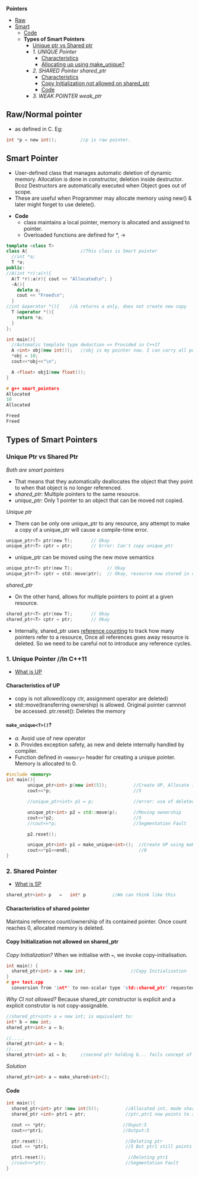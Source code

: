 **Pointers**
- [Raw](#raw)
- [Smart](#smart)
  - [Code](#smartcode)
  - **Types of Smart Pointers**
    - [Unique ptr vs Shared ptr](#vs)
    - _1. UNIQUE Pointer_
      - [Characteristics](#ch)
      - [Allocating up using make_unique?](#make)
    - _2. SHARED Pointer shared_ptr_ 
      - [Characteristics](#sch)
      - [Copy Initialization not allowed on shared_ptr](#cint)
      - [Code](#spcode)
    - _3. WEAK POINTER weak_ptr_

<a name=raw></a>
## Raw/Normal pointer 
- as defined in C. Eg: 
```c
int *p = new int();         //p is raw pointer.
```

<a name=smart></a>
## Smart Pointer
- User-defined class that manages automatic deletion of dynamic memory. Allocation is done in constructor, deletion inside destructor. Bcoz Destructors are automatically executed 
when Object goes out of scope.
- These are useful when Programmer may allocate memory using new() & later might forget to use delete(). 

<a name=smartcode></a>
- **Code**
  - class maintains a local pointer, memory is allocated and assigned to pointer.
  - Overloaded functions are defined for *, ->
```cpp
template <class T>		
class A{                    //This class is Smart pointer
  //int *a;
  T *a;
public:
//A(int *r):a(r){
  A(T *r):a(r){ cout << "Allocated\n"; }
  ~A(){
    delete a;
    cout << "Freed\n";
  }
//int &operator *(){	//& returns a only, does not create new copy
  T &operator *(){
    return *a;
  }
};

int main(){
  //Automatic template type deduction => Provided in C++17
  A <int> obj(new int());	//obj is my pointer now. I can carry all pointer operations
  *obj = 10;
  cout<<*obj<<"\n";

  A <float> obj1(new float());
}

# g++ smart_pointers
Allocated
10
Allocated 

Freed
Freed
```

## Types of Smart Pointers
<a name=vs></a>
### Unique Ptr vs Shared Ptr
_Both are smart pointers_
  - That means that they automatically deallocates the object that they point to when that object is no longer referenced.
  - _shared_ptr:_ Multiple pointers to the same resource.
  - _unique_ptr:_ Only 1 pointer to an object that can be moved not copied.

_Unique ptr_
  - There can be only one unique_ptr to any resource, any attempt to make a copy of a unique_ptr will cause a compile-time error.
```c
unique_ptr<T> ptr(new T);       // Okay
unique_ptr<T> cptr = ptr;       // Error: Can't copy unique_ptr
```
- unique_ptr can be moved using the new move semantics
```c
unique_ptr<T> ptr(new T);             // Okay
unique_ptr<T> cptr = std::move(ptr);  // Okay, resource now stored in cptr
```

_shared_ptr_
- On the other hand, allows for multiple pointers to point at a given resource.
```c
shared_ptr<T> ptr(new T);       // Okay
shared_ptr<T> cptr = ptr;       // Okay
```
- Internally, shared_ptr uses [reference counting](https://en.wikipedia.org/wiki/Reference_counting) to track how many pointers refer to a resource, Once all references goes away resource is deleted. So we need to be careful not to introduce any reference cycles.


### 1. Unique Pointer //In C++11
- [What is UP](#vs)
<a name=ch></a>
#### Characteristics of UP
  - copy is not allowed(copy ctr, assignment operator are deleted)
  - std::move(transferring ownership) is allowed. Original pointer cannnot be accessed. ptr.reset(): Deletes the memory
<a name=makep></a>
#### `make_unique<T>()`?
  - *a.* Avoid use of new operator
  - *b.* Provides exception safety, as new and delete internally handled by compiler. 
  - Function defined in `<memory>` header for creating a unique pointer. Memory is allocated to 0.
```cpp
#include <memory>
int main(){
        unique_ptr<int> p(new int(5));          //Create UP, Allocate int, provide value=5
        cout<<*p;                               //5

        //unique_ptr<int> p1 = p;               //error: use of deleted function. copy of UP is not allowed

        unique_ptr<int> p2 = std::move(p);      //Moving ownership
        cout<<*p2;                              //5
        //cout<<*p;                             //Segmentation Fault

        p2.reset();

        unique_ptr<int> p1 = make_unique<int>();  //Create UP using make_unique()
        cout<<*p1<<endl;                          //0
}
```

### 2. Shared Pointer
- [What is SP](#vs)
```cpp
shared_ptr<int> p   =   int* p          //We can think like this
```
<a name=sch></a>
#### Characteristics of shared pointer
Maintains reference count/ownership of its contained pointer. Once count reaches 0, allocated memory is deleted.

<a name=cint></a>
#### Copy Initialization not allowed on shared_ptr
*Copy Initialization?* When we initialise with `=`, we invoke copy-initialisation.
```c++
int main() {
  shared_ptr<int> a = new int;                 //Copy Initialization
}  
# g++ test.cpp
  conversion from 'int*' to non-scalar type 'std::shared_ptr' requested
```
*Why CI not allowed?* Because shared_ptr constructor is explicit and a explicit construtor is not copy-assignable.
```cpp
//shared_ptr<int> a = new int; is equivalent to:
int* b = new int;
shared_ptr<int> a = b;

//.....
shared_ptr<int> a = b;
//.....
shared_ptr<int> a1 = b;     //second ptr holding b... fails concept of shared_ptr
```
*Solution*
```cpp
shared_ptr<int> a = make_shared<int>();
```

<a name=spcode></a>
#### Code
```cpp
int main(){
  shared_ptr<int> ptr (new int(5));          //Allocated int, made shared_ptr point to it
  shared_ptr <int> ptr1 = ptr;               //ptr,ptr1 now points to same memory

  cout << *ptr;                             //Ouput:5
  cout<<*ptr1;                              //Output:5

  ptr.reset();                               //Deleting ptr
  cout << *ptr1;                             //5 But ptr1 still points to memory

  ptr1.reset();                               //Deleting ptr1
  //cout<<*ptr;                              //Segmentation Fault
}
```
